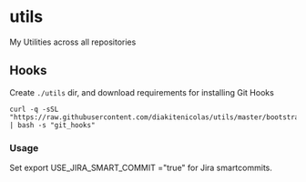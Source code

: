 # utils
My Utilities across all repositories

## Hooks

Create `./utils` dir, and download requirements for installing Git Hooks

```
curl -q -sSL "https://raw.githubusercontent.com/diakitenicolas/utils/master/bootstrap" | bash -s "git_hooks"

```
### Usage

Set export USE_JIRA_SMART_COMMIT ="true" for Jira smartcommits.
